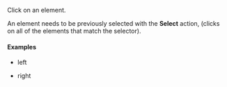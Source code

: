 Click on an element.

An element needs to be previously selected with the **Select** action, (clicks on all of the elements that match the selector).

#### Examples

- left

- right